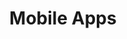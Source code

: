 ---
# This topic lives at
# https://digital.gov/topics/mobile-apps

slug: "mobile-apps"

# Topic Title
title: "Mobile Apps"

# description — keep it short and clear
summary: ""


# Weight
weight: 1

# For more information on managing topics,
# see https://github.com/GSA/digitalgov.gov/wiki
---